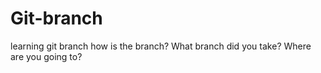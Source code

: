 # Git-branch
learning git branch
how is the branch?
What branch did you take?
Where are you going to?
